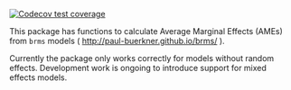 <!-- badges: start -->
[![Codecov test coverage](https://codecov.io/gh/JWiley/brmsmargins/branch/main/graph/badge.svg)](https://codecov.io/gh/JWiley/brmsmargins?branch=main)
<!-- badges: end -->

This package has functions to calculate Average Marginal Effects (AMEs)
from `brms` models ( http://paul-buerkner.github.io/brms/ ).

Currently the package only works correctly for models without random effects.
Development work is ongoing to introduce support for mixed effects models.
